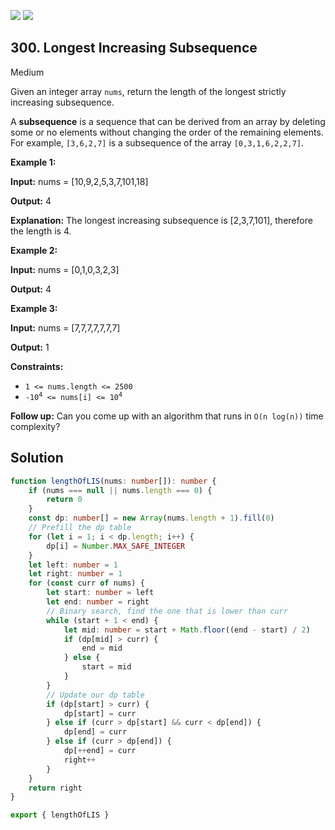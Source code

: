 [![](https://img.shields.io/github/stars/LeetCode-in-TypeScript/LeetCode-in-TypeScript?label=Stars&style=flat-square)](https://github.com/LeetCode-in-TypeScript/LeetCode-in-TypeScript)
[![](https://img.shields.io/github/forks/LeetCode-in-TypeScript/LeetCode-in-TypeScript?label=Fork%20me%20on%20GitHub%20&style=flat-square)](https://github.com/LeetCode-in-TypeScript/LeetCode-in-TypeScript/fork)

## 300\. Longest Increasing Subsequence

Medium

Given an integer array `nums`, return the length of the longest strictly increasing subsequence.

A **subsequence** is a sequence that can be derived from an array by deleting some or no elements without changing the order of the remaining elements. For example, `[3,6,2,7]` is a subsequence of the array `[0,3,1,6,2,2,7]`.

**Example 1:**

**Input:** nums = [10,9,2,5,3,7,101,18]

**Output:** 4

**Explanation:** The longest increasing subsequence is [2,3,7,101], therefore the length is 4. 

**Example 2:**

**Input:** nums = [0,1,0,3,2,3]

**Output:** 4 

**Example 3:**

**Input:** nums = [7,7,7,7,7,7,7]

**Output:** 1 

**Constraints:**

*   `1 <= nums.length <= 2500`
*   <code>-10<sup>4</sup> <= nums[i] <= 10<sup>4</sup></code>

**Follow up:** Can you come up with an algorithm that runs in `O(n log(n))` time complexity?

## Solution

```typescript
function lengthOfLIS(nums: number[]): number {
    if (nums === null || nums.length === 0) {
        return 0
    }
    const dp: number[] = new Array(nums.length + 1).fill(0)
    // Prefill the dp table
    for (let i = 1; i < dp.length; i++) {
        dp[i] = Number.MAX_SAFE_INTEGER
    }
    let left: number = 1
    let right: number = 1
    for (const curr of nums) {
        let start: number = left
        let end: number = right
        // Binary search, find the one that is lower than curr
        while (start + 1 < end) {
            let mid: number = start + Math.floor((end - start) / 2)
            if (dp[mid] > curr) {
                end = mid
            } else {
                start = mid
            }
        }
        // Update our dp table
        if (dp[start] > curr) {
            dp[start] = curr
        } else if (curr > dp[start] && curr < dp[end]) {
            dp[end] = curr
        } else if (curr > dp[end]) {
            dp[++end] = curr
            right++
        }
    }
    return right
}

export { lengthOfLIS }
```